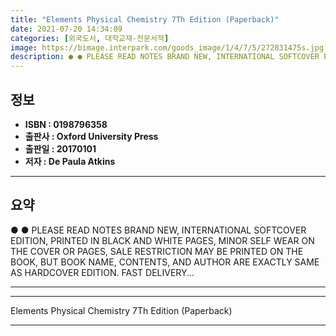 ```yaml
---
title: "Elements Physical Chemistry 7Th Edition (Paperback)"
date: 2021-07-20 14:34:09
categories: [외국도서, 대학교재-전문서적]
image: https://bimage.interpark.com/goods_image/1/4/7/5/272831475s.jpg
description: ● ● PLEASE READ NOTES BRAND NEW, INTERNATIONAL SOFTCOVER EDITION, PRINTED IN BLACK AND WHITE PAGES, MINOR SELF WEAR ON THE COVER OR PAGES, SALE RESTRICTION MA
---
```


## **정보**

- **ISBN : 0198796358**
- **출판사 : Oxford University Press**
- **출판일 : 20170101**
- **저자 : De Paula Atkins**

------



## **요약**

●  ●  PLEASE READ NOTES BRAND NEW, INTERNATIONAL SOFTCOVER EDITION, PRINTED IN BLACK AND WHITE PAGES, MINOR SELF WEAR ON THE COVER OR PAGES, SALE RESTRICTION MAY BE PRINTED ON THE BOOK, BUT BOOK NAME, CONTENTS, AND AUTHOR ARE EXACTLY SAME AS HARDCOVER EDITION. FAST DELIVERY... 

------



------


Elements Physical Chemistry 7Th Edition (Paperback) 

------


